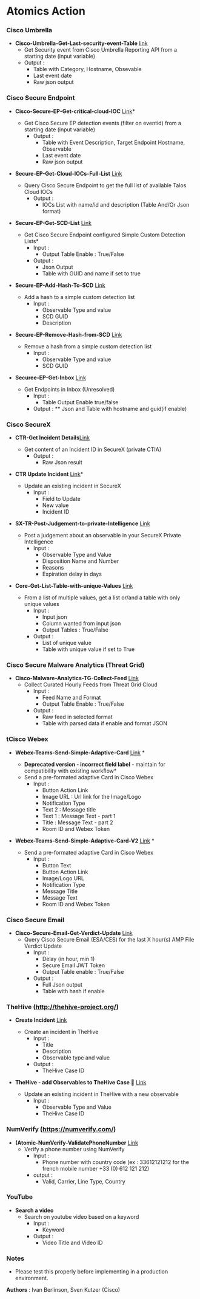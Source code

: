 # Atomics Action


### Cisco Umbrella
* **Cisco-Umbrella-Get-Last-security-event-Table** [link](https://github.com/iberlinson/SX-AO/tree/main/Atomics/Cisco-Umbrella-Get-Last-security-event-Table__definition_workflow_01MTBS3PX08T13DnyQkuNld9GvrU538PXoI)
  * Get Security event from Cisco Umbrella Reporting API from a starting date (input variable)
  * Output :
    * Table with Category, Hostname, Obsevable
    * Last event date
    * Raw json output
    
### Cisco Secure Endpoint
* **Cisco-Secure-EP-Get-critical-cloud-IOC** [Link](https://github.com/iberlinson/SX-AO/tree/main/Atomics/Cisco-Secure-EP-Get-critical-cloud-IOC__definition_workflow_01MD6BCBYALHW20xugDSlrpXdDCz5RJkUoL)*
  * Get Cisco Secure EP detection events (filter on eventid) from a starting date (input variable)
    * Output :
      * Table with Event Description, Target Endpoint Hostname, Observable
      * Last event date
      * Raw json output
    
* **Secure-EP-Get-Cloud-IOCs-Full-List** [Link](https://github.com/iberlinson/SX-AO/tree/main/Atomics/Secure-EP-Get-Cloud-IOCs-Full-List__definition_workflow_01PJ80JRUGROQ6B1VahKDzfASBPS8ocG45x)
  * Query Cisco Secure Endpoint to get the full list of available Talos Cloud IOCs
    * Output :
      * IOCs List with name/id and description (Table And/Or Json format)

* **Secure-EP-Get-SCD-List** [Link](https://github.com/iberlinson/SX-AO/tree/main/Atomics/Secure-EP-Get-SCD-List__definition_workflow_01QFIX6DEZDDB46xgD0DPKTZEWe89wzrIqh)
  * Get Cisco Secure Endpoint configured Simple Custom Detection Lists*
    * Input :
      * Output Table Enable : True/False
    * Output :
      * Json Output
      * Table with GUID and name if set to true

* **Secure-EP-Add-Hash-To-SCD** [Link](https://github.com/iberlinson/SX-AO/tree/main/Atomics/Secure-EP-Add-Hash-to-SCD__definition_workflow_01QFJBF1JH8631ay3xjpMIsLUFOrFZ0Utf8)
  * Add a hash to a simple custom detection list
    * Input :
      * Observable Type and value
      * SCD GUID
      * Description
      
* **Secure-EP-Remove-Hash-from-SCD** [Link](https://github.com/iberlinson/SX-AO/tree/main/Atomics/Secure-EP-Remove-Hash-from-SCD__definition_workflow_01QFK9PNLF68U52dXXQCoOWmKvubDKLvCay)
  * Remove a hash from a simple custom detection list
    * Input :
      * Observable Type and value
      * SCD GUID
      
* **Securee-EP-Get-Inbox** [Link](https://github.com/iberlinson/SX-AO/tree/main/Atomics/Secure-EP-Get-Inbox-Unresolved__definition_workflow_01QFKT9QKW6HF54rbS4lW4f6cGLmpQx1itN)
  * Get Endpoints in Inbox (Unresolved)
    * Input :
      * Table Output Enable true/false
    * Output :
      ** Json and Table with hostname and guid(if enable)
      
    
### Cisco SecureX 
* **CTR-Get Incident Details**[Link](https://github.com/iberlinson/SX-AO/tree/main/Atomics/CTR-Get-Incident-Details__definition_workflow_01MUZKOII7TH77AMxE0a7QyA5SPUR670m5z)
  * Get content of an Incident ID in SecureX (private CTIA)
    * Output :
      * Raw Json result

* **CTR Update Incident** [Link](https://github.com/iberlinson/SX-AO/tree/main/Atomics/CTR-Update-Incident__definition_workflow_01MU6L38WDI011Gi239oxMLUnIwKdExKqGl)*
  * Update an existing incident in SecureX
    * Input : 
      * Field to Update
      * New value
      * Incident ID 
      
* **SX-TR-Post-Judgement-to-private-Intelligence** [Link](https://github.com/iberlinson/SX-AO/tree/main/Atomics/SX-TR-Post-Judgement-to-private-Intelligence__definition_workflow_01JRJ1YM36RRL5LtoOJpNil5rHHFmw9PlOI)
  * Post a judgement about an observable in your SecureX Private Intelligence
    * Input :
      * Observable Type and Value
      * Disposition Name and Number
      * Reasons
      + Expiration delay in days
      
* **Core-Get-List-Table-with-unique-Values** [Link](https://github.com/iberlinson/SX-AO/tree/main/Atomics/Core-Get-List-Table-with-unique-Values__definition_workflow_01JQV4DC02D934XLB7J1u6CcmV9yNotBbE3)
  * From a list of multiple values, get a list or/and a table with only unique values 
    * Input :
      * Input json
      * Column wanted from input json
      * Output Tables : True/False
    * Output :
      * List of unique value
      * Table with unique value if set to True  
   
          
### Cisco Secure Malware Analytics (Threat Grid) 
* **Cisco-Malware-Analytics-TG-Collect-Feed** [Link](https://github.com/iberlinson/SX-AO/tree/main/Atomics/Cisco-Malware-Analytics-TG-Collect-Feed__definition_workflow_01QFLDMMVX5L61VvlcUzlpg7Jp7vBMaDeFU)
  * Collect Curated Hourly Feeds from Threat Grid Cloud 
    * Input : 
      * Feed Name and Format
      * Output Table Enable : True/False
    * Output : 
      * Raw feed in selected format
      * Table with parsed data if enable and format JSON

### tCisco Webex
* **Webex-Teams-Send-Simple-Adaptive-Card** [Link](https://github.com/iberlinson/SX-AO/tree/main/Atomics/Webex-Teams-Send-Simple-Adaptive-Card__definition_workflow_01MMGML9TZA3Q0R6xzMOaQA1T5d8o4J1x1q) *     
  * **Deprecated version - incorrect field label** - maintain for compatibility with existing workflow*
  * Send a pre-formated adaptive Card in Cisco Webex
    * Input :
      * Button Action Link 
      * Image URL : Url link for the Image/Logo
      * Notification Type
      * Text 2 : Message title
      * Text 1 : Message Text - part 1
      * Title : Message Text - part 2
      * Room ID and Webex Token 
      
* **Webex-Teams-Send-Simple-Adaptive-Card-V2** [Link](https://github.com/iberlinson/SX-AO/tree/main/Atomics/Webex-Teams-Send-Simple-Adaptive-Card-V2__definition_workflow_01MXL3QX1CI992DKEA4Anda0qAiNhyIdcCm) *     
  * Send a pre-formated adaptive Card in Cisco Webex
    * Input :
      * Button Text
      * Button Action Link 
      * Image/Logo URL
      * Notification Type
      * Message Title
      * Message Text
      * Room ID and Webex Token
  
      
### Cisco Secure Email
* **Cisco-Secure-Email-Get-Verdict-Update** [Link](https://github.com/iberlinson/SX-AO/tree/main/Atomics/Cisco-Secure-Email-Get-Verdict-Update__definition_workflow_01NEP2RIWPFTT3wu6BIzDenNp97Polj1s1X)
  * Query Cisco Secure Email (ESA/CES) for the last X hour(s) AMP File Verdict Update
    * Input :
      * Delay (in hour, min 1)
      * Secure Email JWT Token
      * Output Table enable : True/False
    * Output :
      * Full Json output
      * Table with hash if enable

### TheHive (http://thehive-project.org/)
* **Create Incident** [Link](https://github.com/iberlinson/SX-AO/tree/main/Atomics/Create-TheHive-Case__definition_workflow_01MKXD2ZOHC0G6MZ8JD9DIDdTGq2V3NXFck)
  * Create an incident in TheHive
    * Input :
      * Title
      * Description
      * Observable type and value
    * Output :
      * TheHive Case ID
	  
* **TheHive - add Observables to TheHive Case 🐝** [Link](https://github.com/iberlinson/SX-AO/tree/main/Atomics/TheHive-Add-Observables-to-Case__definition_workflow_01JAKPQGRCHIZ6uVQlRw3zrZc8Lq9ukFuyl)
  * Update an existing incident in TheHive with a new observable
    * Input :
      * Observable Type and Value
      * TheHive Case ID


### NumVerify (https://numverify.com/)

* **(Atomic-NumVerify-ValidatePhoneNumber** [Link](https://github.com/iberlinson/SX-AO/tree/main/Atomics/Atomic-NumVerify-ValidatePhoneNumber__definition_workflow_01MXMBOXTJ9T13zB0Yg1VsLG9NRM7n9cpU4)
  * Verify a phone number using NumVerify
    * Input :
      * Phone number with country code (ex : 33612121212 for the french mobile number +33 (0) 612 121 212)
    * output :
      * Valid, Carrier, Line Type, Country
  
### YouTube
* **Search a video** 
  * Search on youtube video based on a keyword
    * Input :
      * Keyword
    * Output :
      * Video Title and Video ID
  

### Notes
* Please test this properly before implementing in a production environment. 

**Authors** : Ivan Berlinson, Sven Kutzer (Cisco)